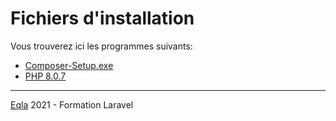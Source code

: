 # Fichiers d'installation
Vous trouverez ici les programmes suivants:
- [Composer-Setup.exe](Composer-Setup.exe)
- [PHP 8.0.7](php.zip)
---
[Eqla](http://www.eqla.be) 2021 - Formation Laravel